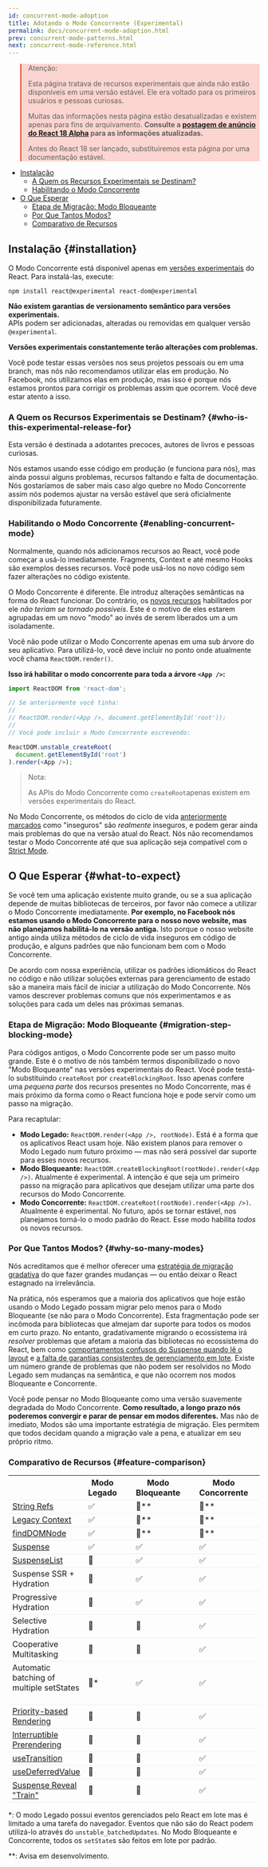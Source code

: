 ```yaml
---
id: concurrent-mode-adoption
title: Adotando o Modo Concorrente (Experimental)
permalink: docs/concurrent-mode-adoption.html
prev: concurrent-mode-patterns.html
next: concurrent-mode-reference.html
---
```


<style>
.scary > blockquote {
  background-color: rgba(237, 51, 21, 0.2);
  border-left-color: #ed3315;
}
</style>

<div class="scary">

>Atenção:
>
>Esta página tratava de recursos experimentais que ainda não estão disponíveis em uma versão estável. Ele era voltado para os primeiros usuários e pessoas curiosas.
>
>Muitas das informações nesta página estão desatualizadas e existem apenas para fins de arquivamento. **Consulte a [postagem de anúncio do React 18 Alpha](/blog/2021/06/08/the-plan-for-react-18.html
) para as informações atualizadas.**
>
>Antes do React 18 ser lançado, substituiremos esta página por uma documentação estável.

</div>

- [Instalação](#installation)
  - [A Quem os Recursos Experimentais se Destinam?](#who-is-this-experimental-release-for)
  - [Habilitando o Modo Concorrente](#enabling-concurrent-mode)
- [O Que Esperar](#what-to-expect)
  - [Etapa de Migração: Modo Bloqueante](#migration-step-blocking-mode)
  - [Por Que Tantos Modos?](#why-so-many-modes)
  - [Comparativo de Recursos](#feature-comparison)

## Instalação {#installation}

O Modo Concorrente está disponível apenas em [versões experimentais](/blog/2019/10/22/react-release-channels.html#experimental-channel) do React. Para instalá-las, execute:

```
npm install react@experimental react-dom@experimental
```

**Não existem garantias de versionamento semântico para versões experimentais.**  
APIs podem ser adicionadas, alteradas ou removidas em qualquer versão `@experimental`.

**Versões experimentais constantemente terão alterações com problemas.**

Você pode testar essas versões nos seus projetos pessoais ou em uma branch, mas nós não recomendamos utilizar elas em produção. No Facebook, nós utilizamos elas em produção, mas isso é porque nós estamos prontos para corrigir os problemas assim que ocorrem. Você deve estar atento a isso.

### A Quem os Recursos Experimentais se Destinam? {#who-is-this-experimental-release-for}

Esta versão é destinada a adotantes precoces, autores de livros e pessoas curiosas.

Nós estamos usando esse código em produção (e funciona para nós), mas ainda possui alguns problemas, recursos faltando e falta de documentação. Nós gostaríamos de saber mais caso algo quebre no Modo Concorrente assim nós podemos ajustar na versão estável que será oficialmente disponibilizada futuramente.

### Habilitando o Modo Concorrente {#enabling-concurrent-mode}

Normalmente, quando nós adicionamos recursos ao React, você pode começar a usá-lo imediatamente. Fragments, Context e até mesmo Hooks são exemplos desses recursos. Você pode usá-los no novo código sem fazer alterações no código existente.

O Modo Concorrente é diferente. Ele introduz alterações semânticas na forma do React funcionar. Do contrário, os [novos recursos](/docs/concurrent-mode-patterns.html) habilitados por ele *não teriam se tornado possíveis*. Este é o motivo de eles estarem agrupadas em um novo "modo" ao invés de serem liberados um a um isoladamente.

Você não pode utilizar o Modo Concorrente apenas em uma sub árvore do seu aplicativo. Para utilizá-lo, você deve incluir no ponto onde atualmente você chama `ReactDOM.render()`.

**Isso irá habilitar o modo concorrente para toda a árvore `<App />`:**

```js
import ReactDOM from 'react-dom';

// Se anteriormente você tinha:
//
// ReactDOM.render(<App />, document.getElementById('root'));
//
// Você pode incluir o Modo Concorrente escrevendo:

ReactDOM.unstable_createRoot(
  document.getElementById('root')
).render(<App />);
```

>Nota:
>
>As APIs do Modo Concorrente como `createRoot`apenas existem em versões experimentais do React.

No Modo Concorrente, os métodos do ciclo de vida [anteriormente marcados](/blog/2018/03/27/update-on-async-rendering.html) como "inseguros" são *realmente* inseguros, e podem gerar ainda mais problemas do que na versão atual do React. Nós não recomendamos testar o Modo Concorrente até que sua aplicação seja compatível com o [Strict Mode](/docs/strict-mode.html).

## O Que Esperar {#what-to-expect}

Se você tem uma aplicação existente muito grande, ou se a sua aplicação depende de muitas bibliotecas de terceiros, por favor não comece a utilizar o Modo Concorrente imediatamente. **Por exemplo, no Facebook nós estamos usando o Modo Concorrente para o nosso novo website, mas não planejamos habilitá-lo na versão antiga.** Isto porque o nosso website antigo ainda utiliza métodos de ciclo de vida inseguros em código de produção, e alguns padrões que não funcionam bem com o Modo Concorrente.

De acordo com nossa experiência, utilizar os padrões idiomáticos do React no código e não utilizar soluções externas para gerenciamento de estado são a maneira mais fácil de iniciar a utilização do Modo Concorrente. Nós vamos descrever problemas comuns que nós experimentamos e as soluções para cada um deles nas próximas semanas.

### Etapa de Migração: Modo Bloqueante {#migration-step-blocking-mode}

Para códigos antigos, o Modo Concorrente pode ser um passo muito grande. Este é o motivo de nós também termos disponibilizado o novo "Modo Bloqueante" nas versões experimentais do React. Você pode testá-lo substituindo `createRoot` por `createBlockingRoot`. Isso apenas confere uma *pequena parte* dos recursos presentes no Modo Concorrente, mas é mais próximo da forma como o React funciona hoje e pode servir como um passo na migração.

Para recaptular:

* **Modo Legado:** `ReactDOM.render(<App />, rootNode)`. Está é a forma que os aplicativos React usam hoje. Não existem planos para remover o Modo Legado num futuro próximo — mas não será possível dar suporte para esses novos recursos.
* **Modo Bloqueante:** `ReactDOM.createBlockingRoot(rootNode).render(<App />)`. Atualmente é experimental. A intenção é que seja um primeiro passo na migração para aplicativos que desejam utilizar uma parte dos recursos do Modo Concorrente.
* **Modo Concorrente:** `ReactDOM.createRoot(rootNode).render(<App />)`. Atualmente é experimental. No futuro, após se tornar estável, nos planejamos torná-lo o modo padrão do React. Esse modo habilita *todos* os novos recursos.

### Por Que Tantos Modos? {#why-so-many-modes}

Nós acreditamos que é melhor oferecer uma [estratégia de migração gradativa](/docs/faq-versioning.html#commitment-to-stability) do que fazer grandes mudanças — ou então deixar o React estagnado na irrelevância.

Na prática, nós esperamos que a maioria dos aplicativos que hoje estão usando o Modo Legado possam migrar pelo menos para o Modo Bloqueante (se não para o Modo Concorrente). Esta fragmentação pode ser incômoda para bibliotecas que almejam dar suporte para todos os modos em curto prazo. No entanto, gradativamente migrando o ecossistema irá *resolver* problemas que afetam a maioria das bibliotecas no ecossistema do React, bem como  [comportamentos confusos do Suspense quando lê o layout](https://github.com/facebook/react/issues/14536) e [a falta de garantias consistentes de gerenciamento em lote](https://github.com/facebook/react/issues/15080). Existe um número grande de problemas que não podem ser resolvidos no Modo Legado sem mudanças na semântica, e que não ocorrem nos modos Bloqueante e Concorrente.

Você pode pensar no Modo Bloqueante como uma versão suavemente degradada do Modo Concorrente. **Como resultado, a longo prazo nós poderemos convergir e parar de pensar em modos diferentes.** Mas não de imediato, Modos são uma importante estratégia de migração. Eles permitem que todos decidam quando a migração vale a pena, e atualizar em seu próprio ritmo.

### Comparativo de Recursos {#feature-comparison}

<style>
  #feature-table table { border-collapse: collapse; }
  #feature-table th { padding-right: 30px; }
  #feature-table tr { border-bottom: 1px solid #eee; }
</style>

<div id="feature-table">

|   |Modo Legado  |Modo Bloqueante  |Modo Concorrente  |
|---  |---  |---  |---  |
|[String Refs](/docs/refs-and-the-dom.html#legacy-api-string-refs)  |✅  |🚫**  |🚫**  |
|[Legacy Context](/docs/legacy-context.html) |✅  |🚫**  |🚫**  |
|[findDOMNode](/docs/strict-mode.html#warning-about-deprecated-finddomnode-usage)  |✅  |🚫**  |🚫**  |
|[Suspense](/docs/concurrent-mode-suspense.html#what-is-suspense-exactly) |✅  |✅  |✅  |
|[SuspenseList](/docs/concurrent-mode-patterns.html#suspenselist) |🚫  |✅  |✅  |
|Suspense SSR + Hydration |🚫  |✅  |✅  |
|Progressive Hydration  |🚫  |✅  |✅  |
|Selective Hydration  |🚫  |🚫  |✅  |
|Cooperative Multitasking |🚫  |🚫  |✅  |
|Automatic batching of multiple setStates     |🚫* |✅  |✅  |
|[Priority-based Rendering](/docs/concurrent-mode-patterns.html#splitting-high-and-low-priority-state) |🚫  |🚫  |✅  |
|[Interruptible Prerendering](/docs/concurrent-mode-intro.html#interruptible-rendering) |🚫  |🚫  |✅  |
|[useTransition](/docs/concurrent-mode-patterns.html#transitions)  |🚫  |🚫  |✅  |
|[useDeferredValue](/docs/concurrent-mode-patterns.html#deferring-a-value) |🚫  |🚫  |✅  |
|[Suspense Reveal "Train"](/docs/concurrent-mode-patterns.html#suspense-reveal-train)  |🚫  |🚫  |✅  |

</div>

\*: O modo Legado possui eventos gerenciados pelo React em lote mas é limitado a uma tarefa do navegador. Eventos que não são do React podem utilizá-lo através do `unstable_batchedUpdates`. No Modo Bloqueante e Concorrente, todos os `setState`s são feitos em lote por padrão.

\*\*: Avisa em desenvolvimento.
